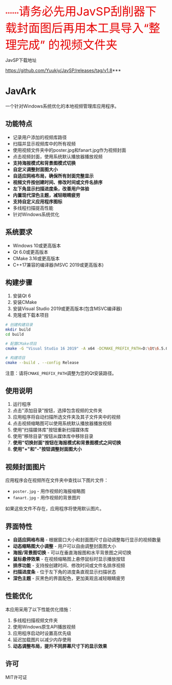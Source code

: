 <span style="font-size:48px;"><span style="font-size:14px;"><span style="color:#e60000;">******<span style="font-size:36px;">请务必先用JavSP刮削器下载封面图后再用本工具导入“整理完成” 的视频文件夹

  JavSP下载地址
  
  https://github.com/Yuukiy/JavSP/releases/tag/v1.8</span>*</span>****</span></span></span>


# JavArk

一个针对Windows系统优化的本地视频管理库应用程序。

## 功能特点

- 记录用户添加的视频库路径
- 扫描并显示视频库中的所有视频
- 使用视频文件夹中的poster.jpg和fanart.jpg作为视频封面
- 点击视频封面，使用系统默认播放器播放视频
- **支持海报模式和背景图模式切换**
- **自定义调整封面图大小**
- **自适应网格布局，确保所有封面完整显示**
- **视频文件按创建时间、修改时间或文件名排序**
- **左下角显示扫描进度条，改善用户体验**
- **内置现代深色主题，减轻眼睛疲劳**
- **支持自定义应用程序图标**
- 多线程扫描提高性能
- 针对Windows系统优化

## 系统要求

- Windows 10或更高版本
- Qt 6.0或更高版本
- CMake 3.16或更高版本
- C++17兼容的编译器(MSVC 2019或更高版本)

## 构建步骤

1. 安装Qt 6
2. 安装CMake
3. 安装Visual Studio 2019或更高版本(包含MSVC编译器)
4. 克隆或下载本项目

```bash
# 创建构建目录
mkdir build
cd build

# 配置CMake项目
cmake -G "Visual Studio 16 2019" -A x64 -DCMAKE_PREFIX_PATH=D:\Qt\6.5.0\msvc2019_64 ..

# 构建项目
cmake --build . --config Release
```

注意：请将`CMAKE_PREFIX_PATH`调整为您的Qt安装路径。

## 使用说明

1. 运行程序
2. 点击"添加目录"按钮，选择包含视频的文件夹
3. 应用程序将自动扫描所选文件夹及其子文件夹中的视频
4. 点击视频缩略图可以使用系统默认播放器播放视频
5. 使用"扫描媒体库"按钮重新扫描媒体库
6. 使用"移除目录"按钮从媒体库中移除目录
7. **使用"切换封面"按钮在海报模式和背景图模式之间切换**
8. **使用"+"和"-"按钮调整封面图大小**






## 视频封面图片

应用程序会在视频所在文件夹中查找以下图片文件：

- `poster.jpg` - 用作视频的海报缩略图
- `fanart.jpg` - 用作视频的背景图片

如果这些文件不存在，应用程序将使用默认图片。

## 界面特性

- **自适应网格布局** - 根据窗口大小和封面图尺寸自动调整每行显示的视频数量
- **动态缩略图大小调整** - 用户可以自由调整封面图大小
- **海报/背景图切换** - 可以在垂直海报图和水平背景图之间切换
- **鼠标悬停效果** - 在视频缩略图上悬停鼠标时显示播放按钮
- **排序功能** - 支持按创建时间、修改时间或文件名排序视频
- **扫描进度条** - 位于左下角的进度条直观显示扫描状态
- **深色主题** - 灰黑色的界面配色，更加美观且减轻眼睛疲劳

## 性能优化

本应用采用了以下性能优化措施：

1. 多线程扫描视频文件夹
2. 使用Windows原生API播放视频
3. 应用程序启动时设置高优先级
4. 延迟加载图片以减少内存使用
5. **动态调整布局，提升不同屏幕尺寸下的显示效果**



## 许可

MIT许可证 
